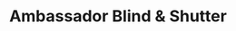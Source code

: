 ---
title: "Ambassador Blind & Shutter"
url: /grand-junction/ambassador-blind-and-shutter/
shop: window blind
---